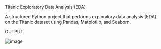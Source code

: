 Titanic Exploratory Data Analysis (EDA)

A structured Python project that performs exploratory data analysis (EDA) on the Titanic dataset using Pandas, Matplotlib, and Seaborn.

OUTPUT

![image](https://github.com/user-attachments/assets/76f1229f-0152-46db-bedc-028df7289489)
